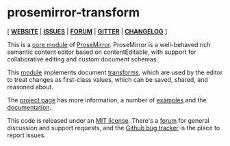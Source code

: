 # prosemirror-transform

[ [**WEBSITE**](http://prosemirror.net) | [**ISSUES**](https://github.com/prosemirror/prosemirror/issues) | [**FORUM**](https://discuss.prosemirror.net) | [**GITTER**](https://gitter.im/ProseMirror/prosemirror) | [**CHANGELOG**](https://github.com/ProseMirror/prosemirror/blob/master/CHANGELOG.md) ]

This is a [core module](http://prosemirror.net/docs/ref/#transform) of [ProseMirror](http://prosemirror.net).
ProseMirror is a well-behaved rich semantic content editor based on
contentEditable, with support for collaborative editing and custom
document schemas.

This [module](http://prosemirror.net/docs/ref/#transform) implements
document [transforms](http://prosemirror\.net/docs/guide/#transform),
which are used by the editor to treat changes as first-class values,
which can be saved, shared, and reasoned about.

The [project page](http://prosemirror.net) has more information, a
number of [examples](http://prosemirror.net/examples/) and the
[documentation](http://prosemirror.net/docs/).

This code is released under an
[MIT license](https://github.com/prosemirror/prosemirror/tree/master/LICENSE).
There's a [forum](http://discuss.prosemirror.net) for general
discussion and support requests, and the
[Github bug tracker](https://github.com/prosemirror/prosemirror/issues)
is the place to report issues.
